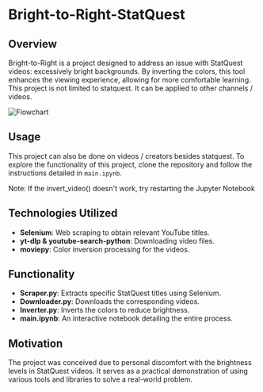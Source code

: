 # Bright-to-Right-StatQuest

## Overview
Bright-to-Right is a project designed to address an issue with StatQuest videos: excessively bright backgrounds. By inverting the colors, this tool enhances the viewing experience, allowing for more comfortable learning. This project is not limited to statquest. It can be applied to other channels / videos.

![Flowchart](https://showme.redstarplugin.com/d/MGQLkO4a)

## Usage
This project can also be done on videos / creators besides statquest.
To explore the functionality of this project, clone the repository and follow the instructions detailed in `main.ipynb`.

Note: If the invert_video() doesn't work, try restarting the Jupyter Notebook

## Technologies Utilized
- **Selenium**: Web scraping to obtain relevant YouTube titles.
- **yt-dlp & youtube-search-python**: Downloading video files.
- **moviepy**: Color inversion processing for the videos.

## Functionality
- **Scraper.py**: Extracts specific StatQuest titles using Selenium.
- **Downloader.py**: Downloads the corresponding videos.
- **Inverter.py**: Inverts the colors to reduce brightness.
- **main.ipynb**: An interactive notebook detailing the entire process.

## Motivation
The project was conceived due to personal discomfort with the brightness levels in StatQuest videos. It serves as a practical demonstration of using various tools and libraries to solve a real-world problem.
